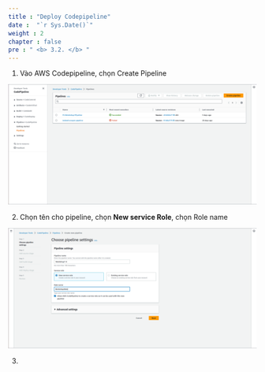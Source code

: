 ```yaml
---
title : "Deploy Codepipeline"
date :  "`r Sys.Date()`" 
weight : 2 
chapter : false
pre : " <b> 3.2. </b> "
---
```


1. Vào AWS Codepipeline, chọn Create Pipeline

![](/content/3-BucketCICD/3.2-CodePipeline/images/2023-07-29-22-25-19.png)

2. Chọn tên cho pipeline, chọn **New service Role**, chọn Role name

![](/content/3-BucketCICD/3.2-CodePipeline/images/2023-07-29-22-29-14.png)

3. 


